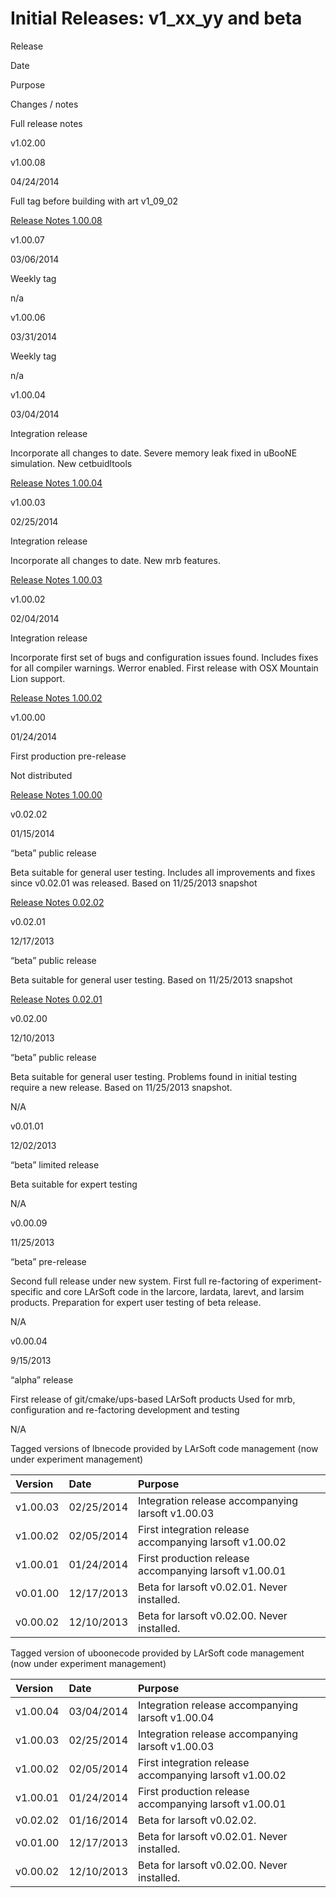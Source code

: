 Initial Releases: v1_xx_yy and beta
=============================================================================

Release

Date

Purpose

Changes / notes

Full release notes

v1.02.00

v1.00.08

04/24/2014

Full tag before building with art v1_09_02

[Release Notes 1.00.08](Release_Notes_10008)

v1.00.07

03/06/2014

Weekly tag

n/a

v1.00.06

03/31/2014

Weekly tag

n/a

v1.00.04

03/04/2014

Integration release

Incorporate all changes to date. Severe memory leak fixed
 in uBooNE simulation. New cetbuidltools

[Release Notes 1.00.04](Release_Notes_10004)

v1.00.03

02/25/2014

Integration release

Incorporate all changes to date. New mrb features.

[Release Notes 1.00.03](Release_Notes_10003?parent=Initial_Releases)

v1.00.02

02/04/2014

Integration release

Incorporate first set of bugs and configuration issues found.
 Includes fixes for all compiler warnings. Werror enabled.
 First release with OSX Mountain Lion support.

[Release Notes 1.00.02](Release_Notes_10002?parent=Initial_Releases)

v1.00.00

01/24/2014

First production
 pre-release

Not distributed

[Release Notes 1.00.00](Release_Notes_10000?parent=Initial_Releases)

v0.02.02

01/15/2014

“beta” public release

Beta suitable for general user testing. Includes
 all improvements and fixes since v0.02.01 was
 released.
 Based on 11/25/2013 snapshot

[Release Notes 0.02.02](Release_Notes_00202)

v0.02.01

12/17/2013

“beta” public release

Beta suitable for general user testing.
 Based on 11/25/2013 snapshot

[Release Notes 0.02.01](Release_Notes_00201)

v0.02.00

12/10/2013

“beta” public release

Beta suitable for general user testing.
 Problems found in initial testing require
 a new release. Based on 11/25/2013 snapshot.

N/A

v0.01.01

12/02/2013

“beta” limited release

Beta suitable for expert testing

N/A

v0.00.09

11/25/2013

“beta” pre-release

Second full release under new system. First full re-factoring
 of experiment-specific and core LArSoft code in the larcore,
 lardata, larevt, and larsim products. Preparation for expert
 user testing of beta release.

N/A

v0.00.04

9/15/2013

“alpha” release

First release of git/cmake/ups-based LArSoft products
 Used for mrb, configuration and re-factoring
 development and testing

N/A

Tagged versions of lbnecode provided by LArSoft code management (now under experiment management)

|Version|Date|Purpose|
|:------|:---|:------|
|v1.00.03|02/25/2014|Integration release accompanying larsoft v1.00.03|
|v1.00.02|02/05/2014|First integration release accompanying larsoft v1.00.02|
|v1.00.01|01/24/2014|First production release accompanying larsoft v1.00.01|
|v0.01.00|12/17/2013|Beta for larsoft v0.02.01. Never installed.|
|v0.00.02|12/10/2013|Beta for larsoft v0.02.00. Never installed.|

Tagged version of uboonecode provided by LArSoft code management (now under experiment management)

|Version|Date|Purpose|
|:------|:---|:------|
|v1.00.04|03/04/2014|Integration release accompanying larsoft v1.00.04|
|v1.00.03|02/25/2014|Integration release accompanying larsoft v1.00.03|
|v1.00.02|02/05/2014|First integration release accompanying larsoft v1.00.02|
|v1.00.01|01/24/2014|First production release accompanying larsoft v1.00.01|
|v0.02.02|01/16/2014|Beta for larsoft v0.02.02.|
|v0.01.00|12/17/2013|Beta for larsoft v0.02.01. Never installed.|
|v0.00.02|12/10/2013|Beta for larsoft v0.02.00. Never installed.|

